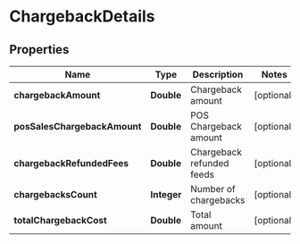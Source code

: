 
# ChargebackDetails

## Properties
Name | Type | Description | Notes
------------ | ------------- | ------------- | -------------
**chargebackAmount** | **Double** | Chargeback amount |  [optional]
**posSalesChargebackAmount** | **Double** | POS Chargeback amount |  [optional]
**chargebackRefundedFees** | **Double** | Chargeback refunded feeds |  [optional]
**chargebacksCount** | **Integer** | Number of chargebacks |  [optional]
**totalChargebackCost** | **Double** | Total amount |  [optional]




